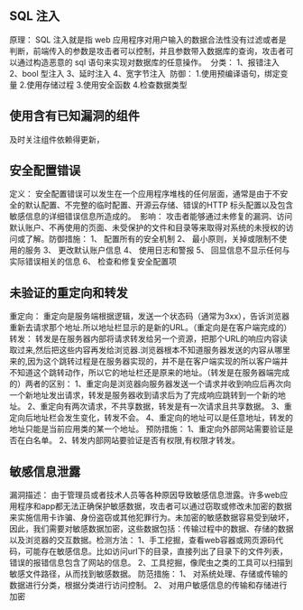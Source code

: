 ## SQL 注入
原理：
SQL 注入就是指 web 应用程序对用户输入的数据合法性没有过滤或者是判断，前端传入的参数是攻击者可以控制，并且参数带入数据库的查询，攻击者可以通过构造恶意的 sql 语句来实现对数据库的任意操作。
​
分类：
1、报错注入
2、bool 型注入
3、延时注入
4、宽字节注入
​
防御：
1.使用预编译语句，绑定变量
2.使用存储过程
3.使用安全函数
4.检查数据类型

##  使用含有已知漏洞的组件

 及时关注组件依赖得更新，

## 安全配置错误

定义：
安全配置错误可以发生在一个应用程序堆栈的任何层面，通常是由于不安全的默认配置、不完整的临时配置、开源云存储、错误的HTTP 标头配置以及包含敏感信息的详细错误信息所造成的。
​
影响：
攻击者能够通过未修复的漏洞、访问默认账户、不再使用的页面、未受保护的文件和目录等来取得对系统的未授权的访问或了解。
​
防御措施：
1、 配置所有的安全机制
2、 最小原则，关掉或限制不使用的服务
3、 更改默认账户信息
4、 使用日志和警报
5、 回显信息不显示任何与实际错误相关的信息
6、 检查和修复安全配置项

## 未验证的重定向和转发

重定向：
重定向是服务端根据逻辑，发送一个状态码（通常为3xx），告诉浏览器重新去请求那个地址.所以地址栏显示的是新的URL。（重定向是在客户端完成的）
转发：
转发是在服务器内部将请求转发给另一个资源，把那个URL的响应内容读取过来,然后把这些内容再发给浏览器.浏览器根本不知道服务器发送的内容从哪里来的,因为这个跳转过程是在服务器实现的，并不是在客户端实现的所以客户端并不知道这个跳转动作，所以它的地址栏还是原来的地址。（转发是在服务器端完成的）
​
两者的区别：
1、重定向是浏览器向服务器发送一个请求并收到响应后再次向一个新地址发出请求，转发是服务器收到请求后为了完成响应跳转到一个新的地址。
2、重定向有两次请求，不共享数据，转发是有一次请求且共享数据。
3、重定向后地址栏会发生变化，转发不会。
4、重定向的地址可以是任意地址，转发的地址只能是当前应用类的某一个地址。
​
预防措施：
1、重定向外部网站需要验证是否在白名单。
2、转发内部网站要验证是否有权限,有权限才转发。

## 敏感信息泄露

漏洞描述：
由于管理员或者技术人员等各种原因导致敏感信息泄露。许多web应用程序和app都无法正确保护敏感数据，攻击者可以通过窃取或修改未加密的数据来实施信用卡诈骗、身份盗窃或其他犯罪行为。未加密的敏感数据容易受到破坏，因此，我们需要对敏感数据加密，这些数据包括：传输过程中的数据、存储的数据以及浏览器的交互数据。
​
检测方法：
1、手工挖掘，查看web容器或网页源码代码，可能存在敏感信息。比如访问url下的目录，直接列出了目录下的文件列表，错误的报错信息包含了网站的信息。
2、工具挖掘，像爬虫之类的工具可以扫描到敏感文件路径，从而找到敏感数据。
​
防范措施：
1、 对系统处理、存储或传输的数据进行分类，根据分类进行访问控制。
2、 对用户敏感信息的传输和存储进行加密
